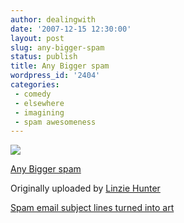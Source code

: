 ```yaml
---
author: dealingwith
date: '2007-12-15 12:30:00'
layout: post
slug: any-bigger-spam
status: publish
title: Any Bigger spam
wordpress_id: '2404'
categories:
 - comedy
 - elsewhere
 - imagining
 - spam awesomeness
---
```


[![][1]][2]

[Any Bigger spam][3]

Originally uploaded by [Linzie Hunter][4]

[Spam email subject lines turned into art][5]

   [1]: http://farm3.static.flickr.com/2152/1555219489_93e4251481_m.jpg

   [2]: http://www.flickr.com/photos/linzie/1555219489/ (photo sharing)

   [3]: http://www.flickr.com/photos/linzie/1555219489/

   [4]: http://www.flickr.com/people/linzie/

   [5]: http://www.flickr.com/photos/linzie/sets/72157602417089145/detail/

